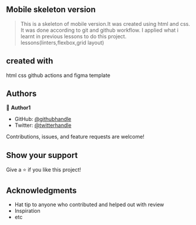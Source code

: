 

## Mobile skeleton version

> This is a skeleton of mobile version.It was created using html and css.
> It was done according to git and github workflow.
> I applied what i learnt in previous lessons to do this project.
> lessons(linters,flexbox,grid layout)

## created with

html
css
github actions and figma template

## Authors

👤 **Author1**

- GitHub: [@githubhandle](https://github.com/Theodore354)
- Twitter: [@twitterhandle](https://twitter.com/Alberttheodore1)

Contributions, issues, and feature requests are welcome!

## Show your support

Give a ⭐️ if you like this project!

## Acknowledgments

- Hat tip to anyone who contributed and helped out with review
- Inspiration
- etc
